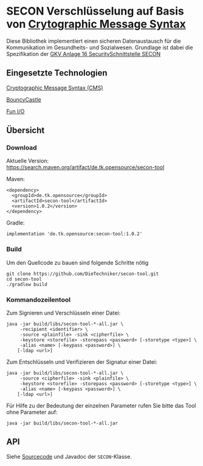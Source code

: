 # SECON Verschlüsselung auf Basis von [Crytographic Message Syntax](https://tools.ietf.org/html/rfc5652)

Diese Bibliothek implementiert einen sicheren Datenaustausch für die Kommunikation im Gesundheits- und Sozialwesen. Grundlage ist dabei die Spezifikation
der [GKV Anlage 16 SecuritySchnittstelle SECON](https://www.gkv-datenaustausch.de/media/dokumente/standards_und_normen/technische_spezifikationen/Anlage_16.pdf)
	
## Eingesetzte Technologien

[Cryptographic Message Syntax (CMS)](https://tools.ietf.org/html/rfc5652) 

[BouncyCastle](https://bouncycastle.org/)

[Fun I/O](https://christian-schlichtherle.github.io/fun-io/)

## Übersicht

### Download

Aktuelle Version: https://search.maven.org/artifact/de.tk.opensource/secon-tool

Maven:

    <dependency>
      <groupId>de.tk.opensource</groupId>
      <artifactId>secon-tool</artifactId>
      <version>1.0.2</version>
    </dependency>

Gradle:

    implementation 'de.tk.opensource:secon-tool:1.0.2'

### Build

Um den Quellcode zu bauen sind folgende Schritte nötig

```
git clone https://github.com/DieTechniker/secon-tool.git
cd secon-tool
./gradlew build
```

### Kommandozeilentool

Zum Signieren und Verschlüsseln einer Datei:

    java -jar build/libs/secon-tool-*-all.jar \
         -recipient <identifier> \
         -source <plainfile> -sink <cipherfile> \
         -keystore <storefile> -storepass <password> [-storetype <type>] \
         -alias <name> [-keypass <password>] \
        [-ldap <url>]

Zum Entschlüsseln und Verifizieren der Signatur einer Datei:

    java -jar build/libs/secon-tool-*-all.jar \
         -source <cipherfile> -sink <plainfile> \
         -keystore <storefile> -storepass <password> [-storetype <type>] \
         -alias <name> [-keypass <password>] \
        [-ldap <url>]

Für Hilfe zu der Bedeutung der einzelnen Parameter rufen Sie bitte das Tool ohne Parameter auf:

    java -jar build/libs/secon-tool-*-all.jar

## API

Siehe [Sourcecode](src/main/java/de/tk/opensourcey/secon/SECON.java) und Javadoc der `SECON`-Klasse.
